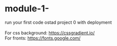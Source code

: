 # module-1-
run your first code ostad project 0 with deployment <br>  
For css background: https://cssgradient.io/ <br>
For fronts: https://fonts.google.com/
